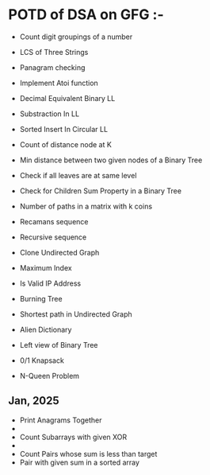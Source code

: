 # POTD of DSA on GFG :-
- Count digit groupings of a number
- LCS of Three Strings
- Panagram checking
- Implement Atoi function
- Decimal Equivalent Binary LL
- Substraction In LL
- Sorted Insert In Circular LL
- Count of distance node at K
- Min distance between two given nodes of a Binary Tree
- Check if all leaves are at same level
- Check for Children Sum Property in a Binary Tree
- Number of paths in a matrix with k coins
- Recamans sequence
- Recursive sequence
- Clone Undirected Graph
- Maximum Index

- Is Valid IP Address 
- Burning Tree
- Shortest path in Undirected Graph
- Alien Dictionary
- Left view of Binary Tree
- 0/1 Knapsack
- N-Queen Problem

## Jan, 2025
- Print Anagrams Together
- 
- Count Subarrays with given XOR
-
- Count Pairs whose sum is less than target
- Pair with given sum in a sorted array
